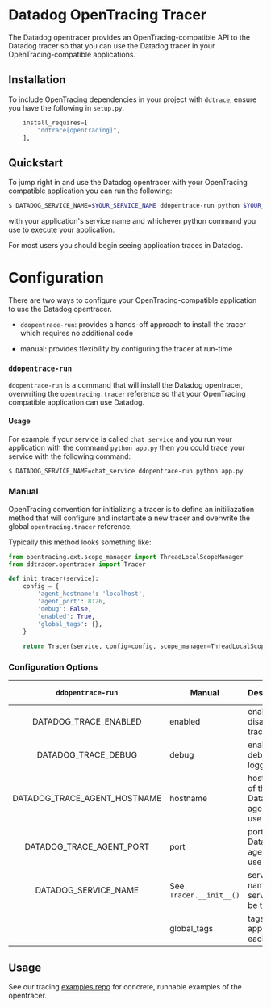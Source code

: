 # Datadog OpenTracing Tracer

The Datadog opentracer provides an OpenTracing-compatible API to the Datadog
tracer so that you can use the Datadog tracer in your OpenTracing-compatible
applications.

## Installation

To include OpenTracing dependencies in your project with `ddtrace`, ensure you
have the following in `setup.py`.

```python
    install_requires=[
        "ddtrace[opentracing]",
    ],
```

## Quickstart

To jump right in and use the Datadog opentracer with your OpenTracing compatible
application you can run the following:

```sh
$ DATADOG_SERVICE_NAME=$YOUR_SERVICE_NAME ddopentrace-run python $YOUR_APP_PY
```

with your application's service name and whichever python command you use to
execute your application.

For most users you should begin seeing application traces in Datadog.

# Configuration

There are two ways to configure your OpenTracing-compatible application to use
the Datadog opentracer.

- `ddopentrace-run`: provides a hands-off approach to install the tracer which
    requires no additional code

- manual: provides flexibility by configuring the tracer at run-time


### `ddopentrace-run`

`ddopentrace-run` is a command that will install the Datadog opentracer,
overwriting the `opentracing.tracer` reference so that your OpenTracing
compatible application can use Datadog.

#### Usage

For example if your service is called `chat_service` and you run your
application with the command `python app.py` then you could trace your service
with the following command:

```sh
$ DATADOG_SERVICE_NAME=chat_service ddopentrace-run python app.py
```


### Manual

OpenTracing convention for initializing a tracer is to define an initiliazation
method that will configure and instantiate a new tracer and overwrite the global
`opentracing.tracer` reference.

Typically this method looks something like:

```python
from opentracing.ext.scope_manager import ThreadLocalScopeManager
from ddtracer.opentracer import Tracer

def init_tracer(service):
    config = {
        'agent_hostname': 'localhost',
        'agent_port': 8126,
        'debug': False,
        'enabled': True,
        'global_tags': {},
    }
    
    return Tracer(service, config=config, scope_manager=ThreadLocalScopeManager)
```


### Configuration Options


|       `ddopentrace-run`      | Manual                  | Description                              | Default Value | Required |
|:----------------------------:|-------------------------|------------------------------------------|---------------|----------|
| DATADOG_TRACE_ENABLED        | enabled                 | enable or disable the tracer             | `True`        | No       |
| DATADOG_TRACE_DEBUG          | debug                   | enable debug logging                     | `False`       | No       |
| DATADOG_TRACE_AGENT_HOSTNAME | hostname                | hostname of the Datadog agent to use     | `"localhost"` | No       |
| DATADOG_TRACE_AGENT_PORT     | port                    | port of the Datadog agent to use         | `8126`        | No       |
| DATADOG_SERVICE_NAME         | See `Tracer.__init__()` | service name of the service to be traced | `None`        | Yes      |
|                              | global_tags             | tags to apply to each span               | `{}`          | No       |


## Usage

See our tracing [examples repo](https://github.com/DataDog/trace-examples/tree/master/python)
for concrete, runnable examples of the opentracer.
